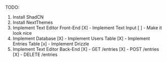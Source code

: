 TODO: 

1) Install ShadCN
2) Install NextThemes
3) Implement Text Editor Front-End
    [X] - Implement Text Input
    [ ] - Make it look nice
4) Implement Database
    [X] - Implement Users Table
    [X] - Implement Entries Table
    [x] - Implement Drizzle
5) Implement Text Editor Back-End
    [X] - GET /entries
    [X] - POST /entries
    [X] - DELETE /entries
